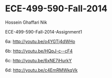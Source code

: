 ECE-499-590-Fall-2014
=====================

Hossein Ghaffari Nik

ECE-499-590-Fall-2014-Assignment1



6a:	http://youtu.be/o4YGTj4dWHo

6b:	http://youtu.be/HQpJ-c--cF4

6c:	http://youtu.be/6xNE7iHurkY

6d:	http://youtu.be/c4EmRMWkqVk
